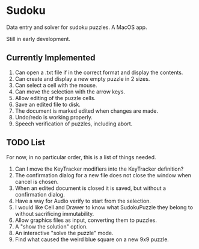 # Sudoku
Data entry and solver for sudoku puzzles. A MacOS app.

Still in early development.

## Currently Implemented
1. Can open a .txt file if in the correct format and display the contents.
1. Can create and display a new empty puzzle in 2 sizes.
1. Can select a cell with the mouse.
1. Can move the selection with the arrow keys.
1. Allow editing of the puzzle cells.
1. Save an edited file to disk.
1. The document is marked edited when changes are made.
1. Undo/redo is working properly.
1. Speech verification of puzzles, including abort.

## TODO List
For now, in no particular order, this is a list of things needed.

1. Can I move the KeyTracker modifiers into the KeyTracker definition?
1. The confirmation dialog for a new file does not close the window when cancel is chosen.
1. When an edited document is closed it is saved, but without a confirmation dialog.
1. Have a way for Audio verify to start from the selection.
1. I would like Cell and Drawer to know what SudokuPuzzle they belong to without sacrificing immutability.
1. Allow graphics files as input, converting them to puzzles.
1. A "show the solution" option.
1. An interactive "solve the puzzle" mode.
1. Find what caused the weird blue square on a new 9x9 puzzle.
